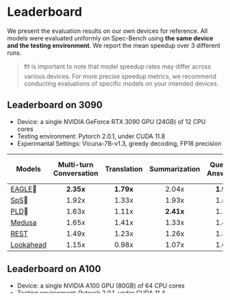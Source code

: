 # Leaderboard

We present the evaluation results on our own devices for reference. All models were evaluated uniformly on Spec-Bench using **the same device and the testing environment**. We report the mean speedup over 3 different runs.

> ❗️It is important to note that model speedup rates may differ across various devices. For more precise speedup metrics, we recommend conducting evaluations of specific models on your intended devices.

## Leaderboard on 3090

- Device: a single NVIDIA GeForce RTX 3090 GPU (24GB) of 12 CPU cores
- Testing environment: Pytorch 2.0.1, under CUDA 11.8
- Experimantal Settings: Vicuna-7B-v1.3, greedy decoding, FP16 precision

| Models                                                       | Multi-turn Conversation | Translation | Summarization | Question Answering | Mathematical Reasoning | Retrieval-aug. Generation |  Overall  |
| ------------------------------------------------------------ | :---------------------: | :---------: | :-----------: | :----------------: | :--------------------: | :-----------------------: | :-------: |
| [EAGLE](https://sites.google.com/view/eagle-llm)🏅            |        **2.35x**        |  **1.79x**  |     2.04x     |     **1.96x**      |       **2.44x**        |         **1.80x**         | **2.08x** |
| [SpS](https://huggingface.co/blog/assisted-generation)🥈      |          1.92x          |    1.33x    |     1.93x     |       1.81x        |         1.84x          |           1.76x           |   1.77x   |
| [PLD](https://github.com/apoorvumang/prompt-lookup-decoding)🥉 |          1.63x          |    1.11x    |   **2.41x**   |       1.27x        |         1.70x          |           1.66x           |   1.62x   |
| [Medusa](https://sites.google.com/view/medusa-llm)           |          1.65x          |    1.41x    |     1.33x     |       1.44x        |         1.69x          |           1.29x           |   1.48x   |
| [REST](https://sites.google.com/view/rest-llm)               |          1.49x          |    1.23x    |     1.26x     |       1.39x        |         1.34x          |           1.71x           |   1.39x   |
| [Lookahead](https://lmsys.org/blog/2023-11-21-lookahead-decoding/) |          1.15x          |    0.98x    |     1.07x     |       1.06x        |         1.32x          |           1.03x           |   1.11x   |

## Leaderboard on A100

- Device: a single NVIDIA A100 GPU (80GB) of 64 CPU cores 
- Testing environment: Pytorch 2.0.1, under CUDA 11.4
- Experimantal Settings: greedy decoding, FP16 precision

### Vicuna-7B-v1.3

| Models                                                       | Multi-turn Conversation | Translation | Summarization | Question Answering | Mathematical Reasoning | Retrieval-aug. Generation |  Overall  |
| ------------------------------------------------------------ | :---------------------: | :---------: | :-----------: | :----------------: | :--------------------: | :-----------------------: | :-------: |
| [Medusa](https://sites.google.com/view/medusa-llm)🏅          |        **2.79x**        |  **2.36x**  |     2.14x     |     **2.36x**      |         2.77x          |           2.05x           | **2.42x** |
| [EAGLE](https://sites.google.com/view/eagle-llm)🥈            |          2.75x          |    2.08x    |     2.32x     |       2.23x        |       **2.79x**        |         **2.15x**         |   2.39x   |
| [Lookahead](https://lmsys.org/blog/2023-11-21-lookahead-decoding/)🥉 |          1.95x          |    1.61x    |     1.63x     |       1.73x        |         2.16x          |           1.50x           |   1.77x   |
| [PLD](https://github.com/apoorvumang/prompt-lookup-decoding) |          1.67x          |    1.06x    |   **2.59x**   |       1.16x        |         1.63x          |           1.83x           |   1.66x   |
| [REST](https://sites.google.com/view/rest-llm)               |          1.72x          |    1.38x    |     1.46x     |       1.80x        |         1.31x          |           1.87x           |   1.59x   |
| [SpS](https://huggingface.co/blog/assisted-generation)       |          1.78x          |    1.19x    |     1.78x     |       1.58x        |         1.54x          |           1.69x           |   1.59x   |

### Vicuna-13B-v1.3

| Models                                                       | Multi-turn Conversation | Translation | Summarization | Question Answering | Mathematical Reasoning |    RAG    |  Overall  |
| ------------------------------------------------------------ | :---------------------: | :---------: | :-----------: | :----------------: | :--------------------: | :-------: | :-------: |
| [EAGLE](https://sites.google.com/view/eagle-llm)🏅            |        **2.88x**        |  **2.24x**  |   **2.52x**   |     **2.24x**      |       **2.90x**        | **2.34x** | **2.53x** |
| [Medusa](https://sites.google.com/view/medusa-llm)🥈          |          2.39x          |    2.12x    |     1.92x     |       2.07x        |         2.49x          |   1.88x   |   2.16x   |
| [SpS](https://huggingface.co/blog/assisted-generation)🥉      |          1.73x          |    1.25x    |     1.76x     |       1.53x        |         1.68x          |   1.73x   |   1.61x   |
| [REST](https://sites.google.com/view/rest-llm)               |          1.68x          |    1.31x    |     1.51x     |       1.67x        |         1.29x          |   1.96x   |   1.56x   |
| [PLD](https://github.com/apoorvumang/prompt-lookup-decoding) |          1.53x          |    1.08x    |     2.25x     |       1.09x        |         1.65x          |   1.72x   |   1.54x   |
| [Lookahead](https://lmsys.org/blog/2023-11-21-lookahead-decoding/) |          1.57x          |    1.34x    |     1.39x     |       1.40x        |         1.82x          |   1.32x   |   1.48x   |

### Vicuna-33B-v1.3

| Models                                                       | Multi-turn Conversation | Translation | Summarization | Question Answering | Mathematical Reasoning | Retrieval-aug. Generation |  Overall  |
| ------------------------------------------------------------ | :---------------------: | :---------: | :-----------: | :----------------: | :--------------------: | :-----------------------: | :-------: |
| [EAGLE](https://sites.google.com/view/eagle-llm)🏅            |        **2.81x**        |  **2.14x**  |   **2.53x**   |     **2.19x**      |       **3.01x**        |         **2.31x**         | **2.50x** |
| [Medusa](https://sites.google.com/view/medusa-llm)🥈          |          2.22x          |    1.95x    |     1.85x     |       1.87x        |         2.32x          |           1.84x           |   2.01    |
| [SpS](https://huggingface.co/blog/assisted-generation)🥉      |          1.79x          |    1.31x    |     1.80x     |       1.57x        |         1.73x          |           1.69x           |   1.65x   |
| [REST](https://sites.google.com/view/rest-llm)               |          1.71x          |    1.39x    |     1.57x     |       1.69x        |         1.34x          |           1.89x           |   1.59x   |
| [PLD](https://github.com/apoorvumang/prompt-lookup-decoding) |          1.45x          |    1.06x    |     1.98x     |       1.07x        |         1.54x          |           1.43x           |   1.41x   |
| [Lookahead](https://lmsys.org/blog/2023-11-21-lookahead-decoding/) |          1.46x          |    1.21x    |     1.32x     |       1.29x        |         1.71x          |           1.28x           |   1.38x   |


